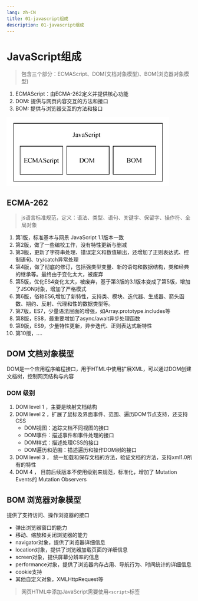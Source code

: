 ```yaml
---
lang: zh-CN
title: 01-javascript组成
description: 01-javascript组成
---
```


# JavaScript组成

> 包含三个部分：ECMAScript、DOM(文档对象模型)、BOM(浏览器对象模型)
> 
 1. ECMAScript：由ECMA-262定义并提供核心功能
 2. DOM: 提供与网页内容交互的方法和接口
 3. BOM: 提供与浏览器交互的方法和接口

![javascript组成](./images/01.png)

## ECMA-262
> js语言标准规范，定义：语法、类型、语句、关键字、保留字、操作符、全局对象

1. 第1版，标准基本与网景 JavaScript 1.1版本一致
2. 第2版，做了一些编校工作，没有特性更新与删减
3. 第3版，更新了字符串处理、错误定义和数值输出，还增加了正则表达式、控制语句、try/catch异常处理
4. 第4版，做了彻底的修订，包括强类型变量、新的语句和数据结构，类和经典的继承等。最终由于变化太大，被废弃
5. 第5版，优化ES4变化太大，被废弃，基于第3版的3.1版本变成了第5版，增加了JSON对象，增加了严格模式
6. 第6版，俗称ES6,增加了新特性，支持类、模块、迭代器、生成器、箭头函数、期约、反射、代理和性的数据类型等。
7. 第7版，ES7，少量语法层面的增强，如Array.prototype.includes等
8. 第8版，ES8，最重要增加了async/await异步处理函数
9. 第9版，ES9，少量特性更新，异步迭代、正则表达式新特性
10. 第10版，....

## DOM 文档对象模型

DOM是一个应用程序编程接口，用于HTML中使用扩展XML，可以通过DOM创建文档树，控制网页结构与内容

### DOM 级别
  1. DOM level 1 ，主要是映射文档结构
  2. DOM level 2 ，扩展了鼠标及界面事件、范围、遍历DOM节点支持，还支持CSS
     - DOM视图：追踪文档不同视图的接口
     - DOM事件：描述事件和事件处理的接口
     - DOM样式：描述处理CSS的接口
     - DOM遍历和范围：描述遍历和操作DOM树的接口 
  3. DOM level 3 ， 统一加载和保存文档的方法，验证文档的方法，支持xml1.0所有的特性
  4. DOM 4 ， 目前后续版本不使用级别来规范，标准化，增加了 Mutation Events的 Mutation Observers

## BOM 浏览器对象模型

提供了支持访问、操作浏览器的接口

- 弹出浏览器窗口的能力
- 移动、缩放和关闭浏览器的能力
- navigator对象，提供了浏览器详细信息
- location对象，提供了浏览器加载页面的详细信息
- screen对象，提供屏幕分辨率的信息
- performance对象，提供了浏览器内存占用、导航行为、时间统计的详细信息
- cookie支持
- 其他自定义对象，XMLHttpRequest等



> 网页HTML中添加JavaScript需要使用```<script>```标签


